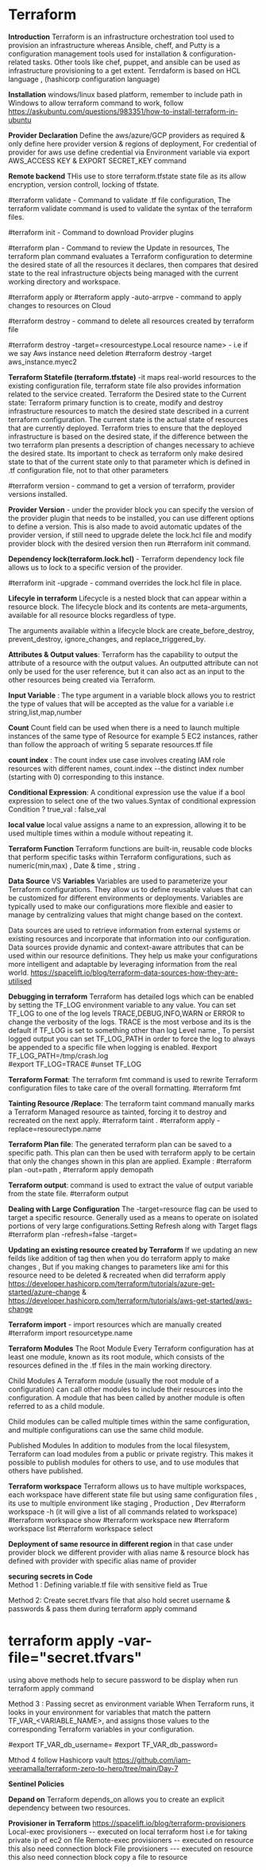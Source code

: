 # Terraform

**Introduction** Terraform is an infrastructure orchestration tool used to provision an infrastructure whereas Ansible, cheff, and Putty is a configuration management tools used for installation & configuration-related tasks. Other tools like chef, puppet, and ansible can be used as infrastructure provisioning to a get extent. Terrdaform is based on HCL language , (hashicorp configuration language)

**Installation** windows/linux based platform, remember to include path in Windows to allow terraform command to work, follow https://askubuntu.com/questions/983351/how-to-install-terraform-in-ubuntu

**Provider Declaration**
Define the aws/azure/GCP providers as required & only define here provider version & regions of deployment, For credential of provider for aws use define credential via Environment variable via export AWS_ACCESS KEY & EXPORT SECRET_KEY command 

**Remote backend** THis use to store terraform.tfstate state file as its allow encryption, version controll, locking of tfstate.

#terraform validate  - Command to validate .tf file configuration, The terraform validate command is used to validate the syntax of the terraform files.

#terraform init   - Command to download Provider plugins

#terraform plan   - Command to review the Update in resources, The terraform plan command evaluates a Terraform configuration to determine the desired state of all the resources it declares, then compares that desired state to the real infrastructure objects being managed with the current 
  working directory and workspace.
  
#terraform apply  or  #terraform apply -auto-arrpve  - command to apply changes to resources on Cloud

#terraform destroy  - command to delete all resources created by terraform file

#terraform destroy -target=<resourcestype.Local resource name>  - i.e if we say Aws instance need deletion #terraform destroy -target aws_instance.myec2

**Terraform Statefile (terraform.tfstate)**  -it maps real-world resources to the existing configuration file, terraform state file also provides information related to the service created.
Terraform the Desired state to the Current state: Terraform primary function is to create, modify and destroy infrastructure resources to match the desired state described in a current terraform configuration. The current state is the actual state of resources that are currently deployed. Terraform tries to ensure that the deployed infrastructure is based on the desired state, if the difference between the two terraform plan presents a description of changes necessary to achieve the desired state. Its important to check as terraform only make desired state to that of the current state only to that parameter which is defined in .tf configuration file, not to that other parameters 

#terraform version  - command to get a version of terraform, provider versions installed.

**Provider Version** - under the provider block you can specify the version of the provider plugin that needs to be installed, you can use different options to define a version. This is also made to avoid automatic updates of the provider version, if still need to upgrade delete the lock.hcl file and modify provider block with the desired version then run #terraform init command.

**Dependency lock(terraform.lock.hcl)** - Terraform dependency lock file allows us to lock to a specific version of the provider.

#terraform init -upgrade  - command overrides the lock.hcl file in place.

**Lifecyle in terraform** Lifecycle is a nested block that can appear within a resource block. The lifecycle block and its contents are meta-arguments, available for all resource blocks regardless of type.

The arguments available within a lifecycle block are create_before_destroy, prevent_destroy, ignore_changes, and replace_triggered_by. 

**Attributes & Output values**: Terraform has the capability to output the attribute of a resource with the output values. An outputted attribute can not only be used for the user reference, but it can also act as an input to the other resources being created via Terraform. 

**Input Variable** : The type argument in a variable block allows you to restrict the type of values that will be accepted as the value for a variable i.e string,list,map,number 

**Count** Count field can be used when there is a need to launch multiple instances of the same type of Resource for example 5 EC2 instances, rather than follow the approach of writing 5 separate resources.tf file 

**count index** : The count index use case involves creating  IAM role resources with different names, count.index  --the distinct index number (starting with 0) corresponding to this instance.

**Conditional Expression**: A conditional expression use the value if a bool expression to select one of the two values.Syntax of conditional expression  Condition ? true_val : false_val

**local value** local value assigns a name to an expression, allowing it to be used multiple times within a module without repeating it.

**Terraform Function** Terraform functions are built-in, reusable code blocks that perform specific tasks within Terraform configurations, such as numeric(min,max) , Date & time , string .

**Data Source** VS **Variables** 
Variables are used to parameterize your Terraform configurations. They allow us to define reusable values that can be customized for different environments or deployments. Variables are typically used to make our configurations more flexible and easier to manage by centralizing values that might change based on the context.

Data sources are used to retrieve information from external systems or existing resources and incorporate that information into our configuration. Data sources provide dynamic and context-aware attributes that can be used within our resource definitions. They help us make your configurations more intelligent and adaptable by leveraging information from the real world. https://spacelift.io/blog/terraform-data-sources-how-they-are-utilised 


**Debugging in terraform**   Terraform has detailed logs which can be enabled by setting the TF_LOG environment variable to any value. You can set TF_LOG to one of the log levels TRACE,DEBUG,INFO,WARN or ERROR to change the verbosity of the logs.  TRACE is the most verbose and its is the default if TF_LOG is set to something other than log Level name , To persist logged output you can set TF_LOG_PATH in order to force the log to always be appended to a specific file when logging is enabled.
 #export TF_LOG_PATH=/tmp/crash.log  
 #export TF_LOG=TRACE
 #unset TF_LOG

**Terraform Format**: The terraform fmt command is used to rewrite Terraform configuration files to take care of the overall formatting. 
    #terraform fmt
    
**Tainting Resource /Replace**: The terraform taint command manually marks a Terraform Managed resource as tainted, forcing it to destroy and recreated on the next apply. #terraform taint <resource type>.<name of resource>
  #terraform apply -replace=resourectype.name

**Terraform Plan file**:  The generated terraform plan can be saved to a specific path. This plan can then be used with terraform apply to be certain that only the changes shown in this plan are applied. Example :   #terraform plan -out=path  , #terraform apply demopath

**Terraform output**: command is used to extract the value of output variable from the state file. #terraform output

**Dealing with Large Configuration**   The -target=resource flag can be used to target a specific resource. Generally used as a means to operate on isolated portions of very large configurations.Setting Refresh along with Target flags #terraform plan -refresh=false -target=<resources type.Local resource name> 

**Updating an existing resource created by Terraform** If we updating an new feilds like addition of tag then when you do terraform apply to make changes , But if you making changes to parameters like ami for this resource need to be deleted & recreated when did terraform apply 
 https://developer.hashicorp.com/terraform/tutorials/azure-get-started/azure-change   & https://developer.hashicorp.com/terraform/tutorials/aws-get-started/aws-change

**Terraform import** - import resources which are manually created #terraform import resourcetype.name <instanceiddetails or name>

**Terraform Modules** 
The Root Module
Every Terraform configuration has at least one module, known as its root module, which consists of the resources defined in the .tf files in the main working directory.

Child Modules
A Terraform module (usually the root module of a configuration) can call other modules to include their resources into the configuration. A module that has been called by another module is often referred to as a child module.

Child modules can be called multiple times within the same configuration, and multiple configurations can use the same child module.

Published Modules
In addition to modules from the local filesystem, Terraform can load modules from a public or private registry. This makes it possible to publish modules for others to use, and to use modules that others have published.

**Terraform workspace**
Terraform allows us to have multiple workspaces, each workspace have different state file but using same configuration files , its use to multiple environment like staging , Production , Dev 
                #terraform workspace -h   (it will give a list of all commands related to workspace)
                #terraform workspace show
                #terraform workspace new <workspacename>
                #terraform workspace list
                #terraform workspace select <workspacename>

**Deployment of same resource in different region** in that case under provider block we different provider with alias name & resource block has defined with provider with specific alias name of provider 

**securing secrets in Code**  
Method 1 : Defining variable.tf file with sensitive field as True 

Method 2: Create secret.tfvars file that also hold secret username & passwords & pass them during terraform apply command 
  # terraform apply -var-file="secret.tfvars"

using above methods help to secure password to be display when run terraform apply command 

Method 3 : Passing secret as environment variable 
When Terraform runs, it looks in your environment for variables that match the pattern TF_VAR_<VARIABLE_NAME>, and assigns those values to the corresponding Terraform variables in your configuration.

#export TF_VAR_db_username=
#export TF_VAR_db_password=

Mthod 4 follow Hashicorp vault https://github.com/iam-veeramalla/terraform-zero-to-hero/tree/main/Day-7

**Sentinel Policies**

**Depand on** Terraform depends_on allows you to create an explicit dependency between two resources.

**Provisioner in Terraform** https://spacelift.io/blog/terraform-provisioners 
Local-exec provisioners   -- executed on local terraform host i.e for taking private ip of ec2 on file 
Remote-exec provisioners  -- executed on resource this also need connection block 
File provisioners   --- executed on resource this also need connection block  copy a file to resource 




                
